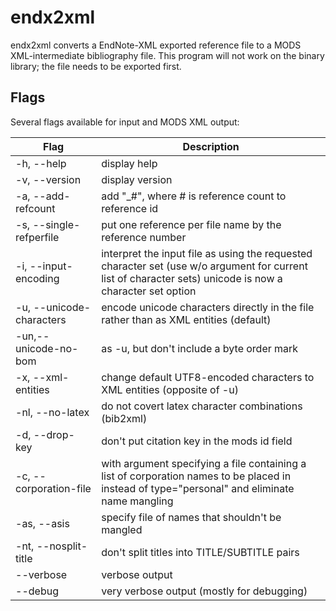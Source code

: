 # endx2xml

endx2xml converts a EndNote-XML exported reference file to a MODS XML-intermediate bibliography file. This program will not work on the binary library; the file needs to be exported first.

## Flags

Several flags available for input and MODS XML output:

| Flag | Description |
| --- | --- |
| \-h, --help | display help |
| \-v, --version | display version |
| \-a, --add-refcount | add "\_#", where # is reference count to reference id |
| \-s, --single-refperfile | put one reference per file name by the reference number |
| \-i, --input-encoding | interpret the input file as using the requested character set (use w/o argument for current list of character sets) unicode is now a character set option |
| \-u, --unicode-characters | encode unicode characters directly in the file rather than as XML entities (default) |
| \-un,--unicode-no-bom | as -u, but don't include a byte order mark |
| \-x, --xml-entities | change default UTF8-encoded characters to XML entities (opposite of -u) |
| \-nl, --no-latex | do not covert latex character combinations (bib2xml) |
| \-d, --drop-key | don't put citation key in the mods id field |
| \-c, --corporation-file | with argument specifying a file containing a list of corporation names to be placed in <name type="corporate"></name> instead of type="personal" and eliminate name mangling |
| \-as, --asis | specify file of names that shouldn't be mangled |
| \-nt, --nosplit-title | don't split titles into TITLE/SUBTITLE pairs |
| \--verbose | verbose output |
| \--debug | very verbose output (mostly for debugging) |
